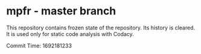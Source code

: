 # mpfr - master branch

This repository contains frozen state of the repository.
Its history is cleared. It is used only for static code
analysis with Codacy.

Commit Time: 1692181233